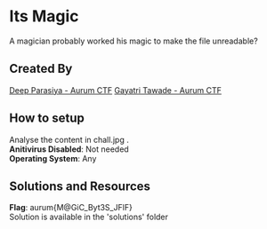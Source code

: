 # Its Magic

A magician probably worked his magic to make the file unreadable? 

## Created By
[Deep Parasiya - Aurum CTF](https://github.com/deepparasiya) 
[Gayatri Tawade - Aurum CTF](https://github.com/Gngt432) 

## How to setup
Analyse the content in chall.jpg . <br />
**Anitivirus Disabled**: Not needed <br />
**Operating System**: Any <br />

## Solutions and Resources
**Flag**: aurum{M@GiC_Byt3S_JFlF} <br />
Solution is available in the 'solutions' folder
